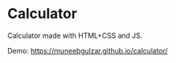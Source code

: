 # Calculator
Calculator made with HTML+CSS and JS.

Demo: https://muneebgulzar.github.io/calculator/
